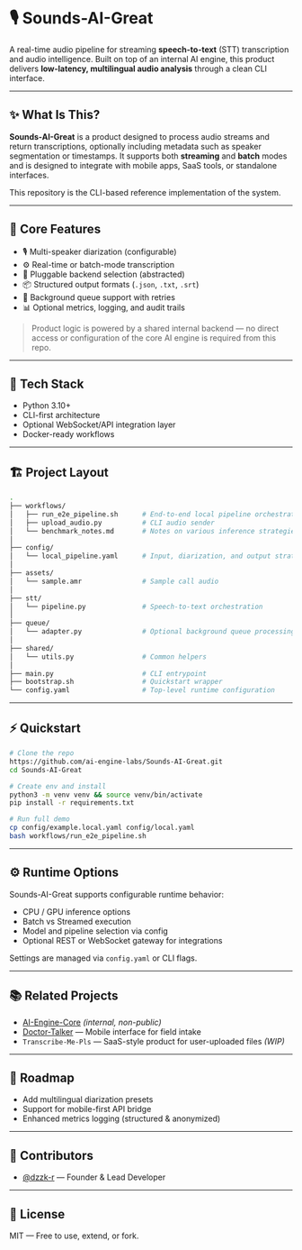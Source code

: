 # 🎙️ Sounds-AI-Great

A real-time audio pipeline for streaming **speech-to-text** (STT) transcription and audio intelligence. Built on top of an internal AI engine, this product delivers **low-latency, multilingual audio analysis** through a clean CLI interface.

---

## ✨ What Is This?

**Sounds-AI-Great** is a product designed to process audio streams and return transcriptions, optionally including metadata such as speaker segmentation or timestamps. It supports both **streaming** and **batch** modes and is designed to integrate with mobile apps, SaaS tools, or standalone interfaces.

This repository is the CLI-based reference implementation of the system.

---

## 🧰 Core Features

* 🎙️ Multi-speaker diarization (configurable)
* ⚙️ Real-time or batch-mode transcription
* 🔌 Pluggable backend selection (abstracted)
* 📦 Structured output formats (`.json`, `.txt`, `.srt`)
* 🔁 Background queue support with retries
* 📊 Optional metrics, logging, and audit trails

> Product logic is powered by a shared internal backend — no direct access or configuration of the core AI engine is required from this repo.

---

## 🔧 Tech Stack

* Python 3.10+
* CLI-first architecture
* Optional WebSocket/API integration layer
* Docker-ready workflows

---

## 🏗️ Project Layout

```bash
.
├── workflows/
│   ├── run_e2e_pipeline.sh      # End-to-end local pipeline orchestrator
│   ├── upload_audio.py          # CLI audio sender
│   └── benchmark_notes.md       # Notes on various inference strategies
│
├── config/
│   └── local_pipeline.yaml      # Input, diarization, and output strategies
│
├── assets/
│   └── sample.amr               # Sample call audio
│
├── stt/
│   └── pipeline.py              # Speech-to-text orchestration
│
├── queue/
│   └── adapter.py               # Optional background queue processing
│
├── shared/
│   └── utils.py                 # Common helpers
│
├── main.py                      # CLI entrypoint
├── bootstrap.sh                 # Quickstart wrapper
└── config.yaml                  # Top-level runtime configuration
```

---

## ⚡ Quickstart

```bash
# Clone the repo
https://github.com/ai-engine-labs/Sounds-AI-Great.git
cd Sounds-AI-Great

# Create env and install
python3 -m venv venv && source venv/bin/activate
pip install -r requirements.txt

# Run full demo
cp config/example.local.yaml config/local.yaml
bash workflows/run_e2e_pipeline.sh
```

---

## ⚙️ Runtime Options

Sounds-AI-Great supports configurable runtime behavior:

* CPU / GPU inference options
* Batch vs Streamed execution
* Model and pipeline selection via config
* Optional REST or WebSocket gateway for integrations

Settings are managed via `config.yaml` or CLI flags.

---

## 📚 Related Projects

* [AI-Engine-Core](https://github.com/ai-engine-labs/AI-Engine-Core) *(internal, non-public)*
* [Doctor-Talker](https://github.com/ai-engine-labs/Doctor-Talker) — Mobile interface for field intake
* `Transcribe-Me-Pls` — SaaS-style product for user-uploaded files *(WIP)*

---

## 🧭 Roadmap

* Add multilingual diarization presets
* Support for mobile-first API bridge
* Enhanced metrics logging (structured & anonymized)

---

## 👥 Contributors

* [@dzzk-r](https://github.com/dzzk-r) — Founder & Lead Developer

---

## 📄 License

MIT — Free to use, extend, or fork.

